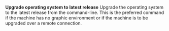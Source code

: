 **Upgrade operating system to latest release**
Upgrade  the operating system to the latest release from the command-line.  This is the preferred command if the machine has no graphic environment or if the machine is to be upgraded over a remote connection.
